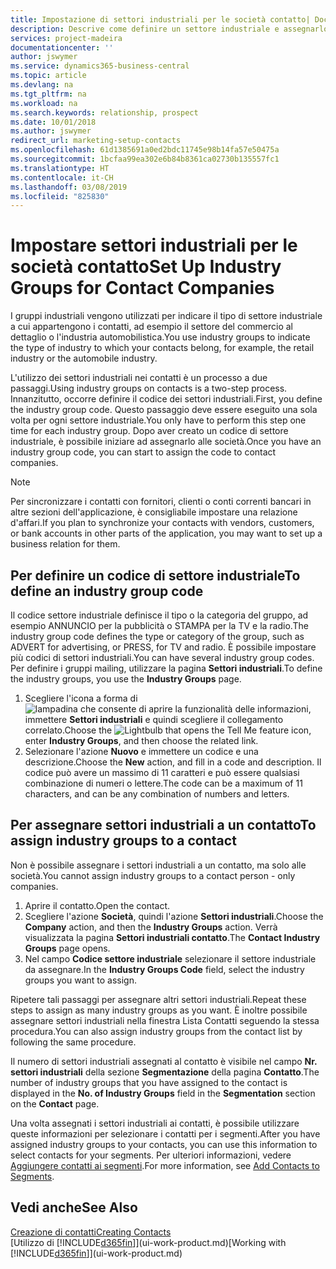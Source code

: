 ```yaml
---
title: Impostazione di settori industriali per le società contatto| Documenti Microsoft
description: Descrive come definire un settore industriale e assegnarlo a una società contatto, ad esempio il settore del commercio al dettaglio o dell'industria automobilistica.
services: project-madeira
documentationcenter: ''
author: jswymer
ms.service: dynamics365-business-central
ms.topic: article
ms.devlang: na
ms.tgt_pltfrm: na
ms.workload: na
ms.search.keywords: relationship, prospect
ms.date: 10/01/2018
ms.author: jswymer
redirect_url: marketing-setup-contacts
ms.openlocfilehash: 61d1385691a0ed2bdc11745e98b14fa57e50475a
ms.sourcegitcommit: 1bcfaa99ea302e6b84b8361ca02730b135557fc1
ms.translationtype: HT
ms.contentlocale: it-CH
ms.lasthandoff: 03/08/2019
ms.locfileid: "825830"
---
```

# <a name="set-up-industry-groups-for-contact-companies"></a><span data-ttu-id="e8f02-103">Impostare settori industriali per le società contatto</span><span class="sxs-lookup"><span data-stu-id="e8f02-103">Set Up Industry Groups for Contact Companies</span></span>
<span data-ttu-id="e8f02-104">I gruppi industriali vengono utilizzati per indicare il tipo di settore industriale a cui appartengono i contatti, ad esempio il settore del commercio al dettaglio o l'industria automobilistica.</span><span class="sxs-lookup"><span data-stu-id="e8f02-104">You use industry groups to indicate the type of industry to which your contacts belong, for example, the retail industry or the automobile industry.</span></span>

<span data-ttu-id="e8f02-105">L'utilizzo dei settori industriali nei contatti è un processo a due passaggi.</span><span class="sxs-lookup"><span data-stu-id="e8f02-105">Using industry groups on contacts is a two-step process.</span></span> <span data-ttu-id="e8f02-106">Innanzitutto, occorre definire il codice dei settori industriali.</span><span class="sxs-lookup"><span data-stu-id="e8f02-106">First, you define the industry group code.</span></span> <span data-ttu-id="e8f02-107">Questo passaggio deve essere eseguito una sola volta per ogni settore industriale.</span><span class="sxs-lookup"><span data-stu-id="e8f02-107">You only have to perform this step one time for each industry group.</span></span> <span data-ttu-id="e8f02-108">Dopo aver creato un codice di settore industriale, è possibile iniziare ad assegnarlo alle società.</span><span class="sxs-lookup"><span data-stu-id="e8f02-108">Once you have an industry group code, you can start to assign the code to contact companies.</span></span>

> [!NOTE]  
>   <span data-ttu-id="e8f02-109">Per sincronizzare i contatti con fornitori, clienti o conti correnti bancari in altre sezioni dell'applicazione, è consigliabile impostare una relazione d'affari.</span><span class="sxs-lookup"><span data-stu-id="e8f02-109">If you plan to synchronize your contacts with vendors, customers, or bank accounts in other parts of the application, you may want to set up a business relation for them.</span></span>

## <a name="to-define-an-industry-group-code"></a><span data-ttu-id="e8f02-110">Per definire un codice di settore industriale</span><span class="sxs-lookup"><span data-stu-id="e8f02-110">To define an industry group code</span></span>
<span data-ttu-id="e8f02-111">Il codice settore industriale definisce il tipo o la categoria del gruppo, ad esempio ANNUNCIO per la pubblicità o STAMPA per la TV e la radio.</span><span class="sxs-lookup"><span data-stu-id="e8f02-111">The industry group code defines the type or category of the group, such as ADVERT for advertising, or PRESS, for TV and radio.</span></span> <span data-ttu-id="e8f02-112">È possibile impostare più codici di settori industriali.</span><span class="sxs-lookup"><span data-stu-id="e8f02-112">You can have several industry group codes.</span></span> <span data-ttu-id="e8f02-113">Per definire i gruppi mailing, utilizzare la pagina **Settori industriali**.</span><span class="sxs-lookup"><span data-stu-id="e8f02-113">To define the industry groups, you use the **Industry Groups** page.</span></span>

1. <span data-ttu-id="e8f02-114">Scegliere l'icona a forma di ![lampadina che consente di aprire la funzionalità delle informazioni](media/ui-search/search_small.png "Informazioni sull'operazione che si desidera eseguire"), immettere **Settori industriali** e quindi scegliere il collegamento correlato.</span><span class="sxs-lookup"><span data-stu-id="e8f02-114">Choose the ![Lightbulb that opens the Tell Me feature](media/ui-search/search_small.png "Tell me what you want to do") icon, enter **Industry Groups**, and then choose the related link.</span></span>
2. <span data-ttu-id="e8f02-115">Selezionare l'azione **Nuovo** e immettere un codice e una descrizione.</span><span class="sxs-lookup"><span data-stu-id="e8f02-115">Choose the **New** action, and fill in a code and description.</span></span> <span data-ttu-id="e8f02-116">Il codice può avere un massimo di 11 caratteri e può essere qualsiasi combinazione di numeri o lettere.</span><span class="sxs-lookup"><span data-stu-id="e8f02-116">The code can be a maximum of 11 characters, and can be any combination of numbers and letters.</span></span>

## <a name="AssignIndustryGroupContact"></a> <span data-ttu-id="e8f02-117">Per assegnare settori industriali a un contatto</span><span class="sxs-lookup"><span data-stu-id="e8f02-117">To assign industry groups to a contact</span></span>
<span data-ttu-id="e8f02-118">Non è possibile assegnare i settori industriali a un contatto, ma solo alle società.</span><span class="sxs-lookup"><span data-stu-id="e8f02-118">You cannot assign industry groups to a contact person - only companies.</span></span>

1. <span data-ttu-id="e8f02-119">Aprire il contatto.</span><span class="sxs-lookup"><span data-stu-id="e8f02-119">Open the contact.</span></span>
2. <span data-ttu-id="e8f02-120">Scegliere l'azione **Società**, quindi l'azione **Settori industriali**.</span><span class="sxs-lookup"><span data-stu-id="e8f02-120">Choose the **Company** action, and then the **Industry Groups** action.</span></span> <span data-ttu-id="e8f02-121">Verrà visualizzata la pagina **Settori industriali contatto**.</span><span class="sxs-lookup"><span data-stu-id="e8f02-121">The **Contact Industry Groups** page opens.</span></span>
3. <span data-ttu-id="e8f02-122">Nel campo **Codice settore industriale** selezionare il settore industriale da assegnare.</span><span class="sxs-lookup"><span data-stu-id="e8f02-122">In the **Industry Groups Code** field, select the industry groups you want to assign.</span></span>

<span data-ttu-id="e8f02-123">Ripetere tali passaggi per assegnare altri settori industriali.</span><span class="sxs-lookup"><span data-stu-id="e8f02-123">Repeat these steps to assign as many industry groups as you want.</span></span> <span data-ttu-id="e8f02-124">È inoltre possibile assegnare settori industriali nella finestra Lista Contatti seguendo la stessa procedura.</span><span class="sxs-lookup"><span data-stu-id="e8f02-124">You can also assign industry groups from the contact list by following the same procedure.</span></span>

<span data-ttu-id="e8f02-125">Il numero di settori industriali assegnati al contatto è visibile nel campo **Nr. settori industriali** della sezione **Segmentazione** della pagina **Contatto**.</span><span class="sxs-lookup"><span data-stu-id="e8f02-125">The number of industry groups that you have assigned to the contact is displayed in the **No. of Industry Groups** field in the **Segmentation** section on the **Contact** page.</span></span>

<span data-ttu-id="e8f02-126">Una volta assegnati i settori industriali ai contatti, è possibile utilizzare queste informazioni per selezionare i contatti per i segmenti.</span><span class="sxs-lookup"><span data-stu-id="e8f02-126">After you have assigned industry groups to your contacts, you can use this information to select contacts for your segments.</span></span> <span data-ttu-id="e8f02-127">Per ulteriori informazioni, vedere [Aggiungere contatti ai segmenti](marketing-add-contact-segment.md).</span><span class="sxs-lookup"><span data-stu-id="e8f02-127">For more information, see [Add Contacts to Segments](marketing-add-contact-segment.md).</span></span>

## <a name="see-also"></a><span data-ttu-id="e8f02-128">Vedi anche</span><span class="sxs-lookup"><span data-stu-id="e8f02-128">See Also</span></span>
[<span data-ttu-id="e8f02-129">Creazione di contatti</span><span class="sxs-lookup"><span data-stu-id="e8f02-129">Creating Contacts</span></span>](marketing-create-contact-companies.md)  
<span data-ttu-id="e8f02-130">[Utilizzo di [!INCLUDE[d365fin](includes/d365fin_md.md)]](ui-work-product.md)</span><span class="sxs-lookup"><span data-stu-id="e8f02-130">[Working with [!INCLUDE[d365fin](includes/d365fin_md.md)]](ui-work-product.md)</span></span>
